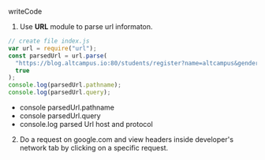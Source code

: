writeCode

1. Use **URL** module to parse url informaton.

```js
// create file index.js
var url = require("url");
const parsedUrl = url.parse(
  "https://blog.altcampus.io:80/students/register?name=altcampus&gender=male",
  true
);
console.log(parsedUrl.pathname);
console.log(parsedUrl.query);


```
- console parsedUrl.pathname
- console parsedUrl.query
- console.log parsed Url host and protocol

2. Do a request on google.com and view headers inside developer's network tab by clicking on a specific request.